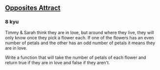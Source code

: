 <h2><a href=https://www.codewars.com/kata/555086d53eac039a2a000083/train/ruby target="_blank">Opposites Attract</a></h2><h3>8 kyu</h3><p>Timmy &amp; Sarah think they are in love, but around where they live, they will only know once they pick a flower each. If one of the flowers has an even number of petals and the other has an odd number of petals it means they are in love. </p><p>Write a function that will take the number of petals of each flower and return true if they are in love and false if they aren't.</p>